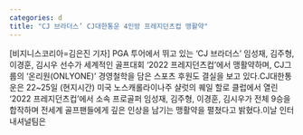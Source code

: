 ```yaml
---
categories: d
title: "CJ 브라더스’ CJ대한통운 4인방 프레지던츠컵 맹활약"
---
```

[비지니스코리아=김은진 기자] PGA 투어에서 뛰고 있는 ‘CJ 브라더스’ 임성재, 김주형, 이경훈, 김시우 선수가 세계적인 골프대회 ‘2022 프레지던츠컵’에서 맹활약하며, CJ그룹의 ‘온리원(ONLYONE)’ 경영철학을 담은 스포츠 후원도 결실을 보고 있다.CJ대한통운은 22~25일 (현지시간) 미국 노스캐롤라이나주 샬럿의 퀘일 할로 클럽에서 열린 ‘2022 프레지던츠컵’에서 소속 프로골퍼 임성재, 김주형, 이경훈, 김시우가 전체 9승을 합작하며 전세계 골프팬들에게 깊은 인상을 남기는 맹활약을 펼쳤다고 밝혔다.이날 인터내셔널팀은